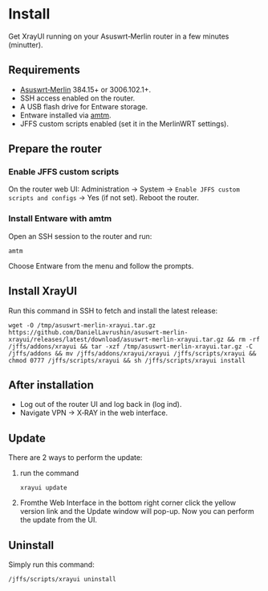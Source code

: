 # Install

Get XrayUI running on your Asuswrt‑Merlin router in a few minutes (minutter).

## Requirements

- [Asuswrt‑Merlin](https://www.asuswrt-merlin.net/download) 384.15+ or 3006.102.1+.
- SSH access enabled on the router.
- A USB flash drive for Entware storage.
- Entware installed via [amtm](https://diversion.ch/amtm.html).
- JFFS custom scripts enabled (set it in the MerlinWRT settings).

## Prepare the router

### Enable JFFS custom scripts

On the router web UI: Administration → System → `Enable JFFS custom scripts and configs` → Yes (if not set). Reboot the router.

### Install Entware with amtm

Open an SSH session to the router and run:

```shell
amtm
```

Choose Entware from the menu and follow the prompts.

## Install XrayUI

Run this command in SSH to fetch and install the latest release:

```shell
wget -O /tmp/asuswrt-merlin-xrayui.tar.gz https://github.com/DanielLavrushin/asuswrt-merlin-xrayui/releases/latest/download/asuswrt-merlin-xrayui.tar.gz && rm -rf /jffs/addons/xrayui && tar -xzf /tmp/asuswrt-merlin-xrayui.tar.gz -C /jffs/addons && mv /jffs/addons/xrayui/xrayui /jffs/scripts/xrayui && chmod 0777 /jffs/scripts/xrayui && sh /jffs/scripts/xrayui install
```

## After installation

- Log out of the router UI and log back in (log ind).
- Navigate VPN → X‑RAY in the web interface.

## Update

There are 2 ways to perform the update:

1. run the command

   ```shell
   xrayui update
   ```

2. Fromthe Web Interface in the bottom right corner click the yellow version link and the Update window will pop-up. Now you can perform the update from the UI.

## Uninstall

Simply run this command:

```shell
/jffs/scripts/xrayui uninstall
```
